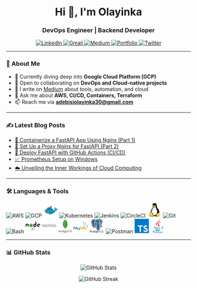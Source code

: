 <h1 align="center">Hi 👋, I'm Olayinka</h1>
<h3 align="center">DevOps Engineer | Backend Developer</h3>

<p align="center">
  <a href="https://www.linkedin.com/in/olayinka-adebisi/">
    <img src="https://img.shields.io/badge/LinkedIn-blue?style=flat&logo=linkedin" alt="LinkedIn">
  </a>
  <a href="mailto:adebisiolayinka30@gmail.com">
    <img src="https://img.shields.io/badge/Gmail-red?style=flat&logo=gmail&logoColor=white" alt="Gmail">
  </a>
  <a href="https://medium.com/@adebisiolayinka30">
    <img src="https://img.shields.io/badge/Medium-12100E?style=flat&logo=medium&logoColor=white" alt="Medium">
  </a>
  <a href="https://my-portfolio-lilac-iota-85.vercel.app/">
    <img src="https://img.shields.io/badge/Portfolio-000000?style=flat&logo=vercel&logoColor=white" alt="Portfolio">
  </a>
  <a href="https://twitter.com/olayinkaadebis">
    <img src="https://img.shields.io/badge/Twitter-1DA1F2?style=flat&logo=twitter&logoColor=white" alt="Twitter">
  </a>
</p>

---

### 🚀 About Me

- 🔭 Currently diving deep into **Google Cloud Platform (GCP)**
- 👯 Open to collaborating on **DevOps and Cloud-native projects**
- 📝 I write on [Medium](https://medium.com/@adebisiolayinka30) about tools, automation, and cloud
- 💬 Ask me about **AWS, CI/CD, Containers, Terraform**
- 📫 Reach me via **adebisiolayinka30@gmail.com**

---

### ✍️ Latest Blog Posts

- [🔧 Containerize a FastAPI App Using Nginx (Part 1)](https://medium.com/@adebisiolayinka30/containerize-a-fastapi-app-using-nginx-as-a-proxy-part-one-42d3384d4722)
- [🔧 Set Up a Proxy Nginx for FastAPI (Part 2)](https://medium.com/@adebisiolayinka30/set-up-a-proxy-nginx-for-a-fastapi-application-part-two-26e30f7e9904)
- [🚀 Deploy FastAPI with GitHub Actions (CI/CD)](https://medium.com/@adebisiolayinka30/deploy-a-fastapi-application-using-github-actions-for-ci-cd-07f0f44e549e)
- [📈 Prometheus Setup on Windows](https://medium.com/@adebisiolayinka30/prometheus-windows-setup-5e2d22e56697)
- [☁️ Unveiling the Inner Workings of Cloud Computing](https://medium.com/@adebisiolayinka30/beneath-the-clouds-unveiling-the-inner-workings-of-cloud-computing-cc55cb7653ea)

---

### 🛠️ Languages & Tools

<p align="left">
  <img src="https://raw.githubusercontent.com/devicons/devicon/master/icons/aws/aws-original.svg" alt="AWS" width="40" />
  <img src="https://www.vectorlogo.zone/logos/google_cloud/google_cloud-icon.svg" alt="GCP" width="40"/>
  <img src="https://raw.githubusercontent.com/devicons/devicon/master/icons/docker/docker-original.svg" alt="Docker" width="40"/>
  <img src="https://www.vectorlogo.zone/logos/kubernetes/kubernetes-icon.svg" alt="Kubernetes" width="40"/>
  <img src="https://www.vectorlogo.zone/logos/jenkins/jenkins-icon.svg" alt="Jenkins" width="40"/>
  <img src="https://www.vectorlogo.zone/logos/circleci/circleci-icon.svg" alt="CircleCI" width="40"/>
  <img src="https://raw.githubusercontent.com/devicons/devicon/master/icons/linux/linux-original.svg" alt="Linux" width="40"/>
  <img src="https://www.vectorlogo.zone/logos/git-scm/git-scm-icon.svg" alt="Git" width="40"/>
  <img src="https://www.vectorlogo.zone/logos/gnu_bash/gnu_bash-icon.svg" alt="Bash" width="40"/>
  <img src="https://raw.githubusercontent.com/devicons/devicon/master/icons/nodejs/nodejs-original-wordmark.svg" alt="Node.js" width="40"/>
  <img src="https://raw.githubusercontent.com/devicons/devicon/master/icons/express/express-original-wordmark.svg" alt="Express" width="40"/>
  <img src="https://raw.githubusercontent.com/devicons/devicon/master/icons/mongodb/mongodb-original-wordmark.svg" alt="MongoDB" width="40"/>
  <img src="https://raw.githubusercontent.com/devicons/devicon/master/icons/mysql/mysql-original-wordmark.svg" alt="MySQL" width="40"/>
  <img src="https://raw.githubusercontent.com/devicons/devicon/master/icons/postgresql/postgresql-original-wordmark.svg" alt="PostgreSQL" width="40"/>
  <img src="https://www.vectorlogo.zone/logos/getpostman/getpostman-icon.svg" alt="Postman" width="40"/>
  <img src="https://raw.githubusercontent.com/devicons/devicon/master/icons/typescript/typescript-original.svg" alt="TypeScript" width="40"/>
  <img src="https://raw.githubusercontent.com/devicons/devicon/master/icons/java/java-original.svg" alt="Java" width="40"/>
</p>

---

### 📊 GitHub Stats

<p align="center">
  <img src="https://github-readme-stats.vercel.app/api?username=cimeriann&show_icons=true&locale=en" alt="GitHub Stats" />
</p>

<p align="center">
  <img src="https://github-readme-streak-stats.herokuapp.com/?user=cimeriann" alt="GitHub Streak" />
</p>
